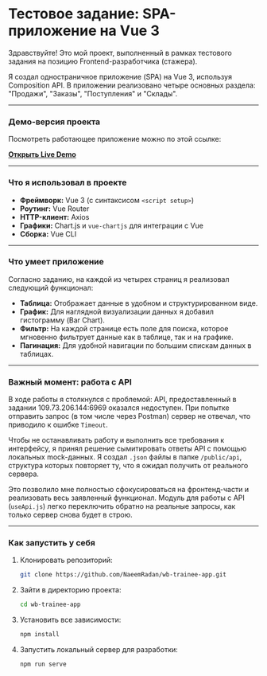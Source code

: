 # Тестовое задание: SPA-приложение на Vue 3

Здравствуйте! Это мой проект, выполненный в рамках тестового задания на позицию Frontend-разработчика (стажера).

Я создал одностраничное приложение (SPA) на Vue 3, используя Composition API. В приложении реализовано четыре основных раздела: "Продажи", "Заказы", "Поступления" и "Склады".

---

### Демо-версия проекта

Посмотреть работающее приложение можно по этой ссылке:

**[Открыть Live Demo]( )**



---

###  Что я использовал в проекте

*   **Фреймворк:** Vue 3 (с синтаксисом `<script setup>`)
*   **Роутинг:** Vue Router
*   **HTTP-клиент:** Axios
*   **Графики:** Chart.js и `vue-chartjs` для интеграции с Vue
*   **Сборка:** Vue CLI

---

### Что умеет приложение

Согласно заданию, на каждой из четырех страниц я реализовал следующий функционал:

*   **Таблица:** Отображает данные в удобном и структурированном виде.
*   **График:** Для наглядной визуализации данных я добавил гистограмму (Bar Chart).
*   **Фильтр:** На каждой странице есть поле для поиска, которое мгновенно фильтрует данные как в таблице, так и на графике.
*   **Пагинация:** Для удобной навигации по большим спискам данных в таблицах.

---

###  Важный момент: работа с API

В ходе работы я столкнулся с проблемой: API, предоставленный в задании 109.73.206.144:6969  оказался недоступен. При попытке отправить запрос (в том числе через Postman) сервер не отвечал, что приводило к ошибке `Timeout`.

Чтобы не останавливать работу и выполнить все требования к интерфейсу, я принял решение сымитировать ответы API с помощью локальных mock-данных. Я создал `.json` файлы в папке `/public/api`, структура которых повторяет ту, что я ожидал получить от реального сервера.

Это позволило мне полностью сфокусироваться на фронтенд-части и реализовать весь заявленный функционал. Модуль для работы с API (`useApi.js`) легко переключить обратно на реальные запросы, как только сервер снова будет в строю.

---

###  Как запустить у себя

1.  Клонировать репозиторий:
    ```bash
    git clone https://github.com/NaeemRadan/wb-trainee-app.git
    ```
2.  Зайти в директорию проекта:
    ```bash
    cd wb-trainee-app
    ```
3.  Установить все зависимости:
    ```bash
    npm install
    ```
4.  Запустить локальный сервер для разработки:
    ```bash
    npm run serve
    ```
